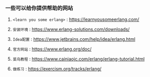 

### 一些可以给你提供帮助的网站

1. `<learn you some erlang>` : https://learnyousomeerlang.com/ 

2. `安装环境` :  https://www.erlang-solutions.com/downloads/

3. `Idea配置` : https://www.jetbrains.com/help/idea/erlang.html

4. `官方网站` : https://www.erlang.org/doc/

5. `菜鸟教程` : https://www.cainiaojc.com/erlang/erlang-tutorial.html

6. `做练习` : https://exercism.org/tracks/erlang/

    

    

